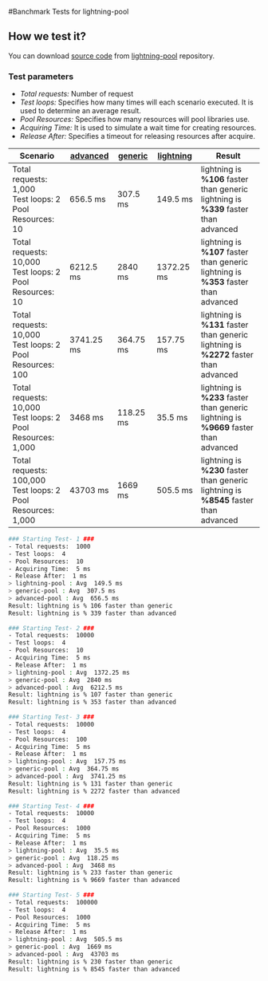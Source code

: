 #Banchmark Tests for lightning-pool

## How we test it?

You can download [source code](https://github.com/panates/lightning-pool/benchmark-test) from [lightning-pool](https://github.com/panates/lightning-pool) repository. 

### Test parameters

 - *Total requests:* Number of request
 - *Test loops:* Specifies how many times will each scenario executed. It is used to determine an average result.
 - *Pool Resources:* Specifies how many resources will pool libraries use.
 - *Acquiring Time:* It is used to simulate a wait time for creating resources.
 - *Release After:* Specifies a timeout for releasing resources after acquire. 


|Scenario|[advanced](https://github.com/atheros/node-advanced-pool)|[generic](https://github.com/coopernurse/node-pool)|[lightning](https://github.com/panates/lightning-pool)|Result|
|------------|-----|-----|-----|-------|
|Total requests: 1,000<br>Test loops: 2<br>Pool Resources: 10|656.5 ms|307.5 ms|149.5 ms|lightning is **%106** faster than generic<br>lightning is **%339** faster than advanced|
|Total requests: 10,000<br>Test loops: 2<br>Pool Resources: 10|6212.5 ms|2840 ms|1372.25 ms|lightning is **%107** faster than generic<br>lightning is **%353** faster than advanced|
|Total requests: 10,000<br>Test loops: 2<br>Pool Resources: 100|3741.25 ms|364.75 ms|157.75 ms|lightning is **%131** faster than generic<br>lightning is **%2272** faster than advanced|
|Total requests: 10,000<br>Test loops: 2<br>Pool Resources: 1,000|3468 ms|118.25 ms|35.5 ms|lightning is **%233** faster than generic<br>lightning is **%9669** faster than advanced|
|Total requests: 100,000<br>Test loops: 2<br>Pool Resources: 1,000|43703 ms|1669 ms|505.5 ms|lightning is **%230** faster than generic<br>lightning is **%8545** faster than advanced|


```bash
### Starting Test- 1 ###
- Total requests:  1000
- Test loops:  4
- Pool Resources:  10
- Acquiring Time:  5 ms
- Release After:  1 ms
> lightning-pool : Avg  149.5 ms
> generic-pool : Avg  307.5 ms
> advanced-pool : Avg  656.5 ms
Result: lightning is % 106 faster than generic
Result: lightning is % 339 faster than advanced
 
### Starting Test- 2 ###
- Total requests:  10000
- Test loops:  4
- Pool Resources:  10
- Acquiring Time:  5 ms
- Release After:  1 ms
> lightning-pool : Avg  1372.25 ms
> generic-pool : Avg  2840 ms
> advanced-pool : Avg  6212.5 ms
Result: lightning is % 107 faster than generic
Result: lightning is % 353 faster than advanced
 
### Starting Test- 3 ###
- Total requests:  10000
- Test loops:  4
- Pool Resources:  100
- Acquiring Time:  5 ms
- Release After:  1 ms
> lightning-pool : Avg  157.75 ms
> generic-pool : Avg  364.75 ms
> advanced-pool : Avg  3741.25 ms
Result: lightning is % 131 faster than generic
Result: lightning is % 2272 faster than advanced
 
### Starting Test- 4 ###
- Total requests:  10000
- Test loops:  4
- Pool Resources:  1000
- Acquiring Time:  5 ms
- Release After:  1 ms
> lightning-pool : Avg  35.5 ms
> generic-pool : Avg  118.25 ms
> advanced-pool : Avg  3468 ms
Result: lightning is % 233 faster than generic
Result: lightning is % 9669 faster than advanced
 
### Starting Test- 5 ###
- Total requests:  100000
- Test loops:  4
- Pool Resources:  1000
- Acquiring Time:  5 ms
- Release After:  1 ms
> lightning-pool : Avg  505.5 ms
> generic-pool : Avg  1669 ms
> advanced-pool : Avg  43703 ms
Result: lightning is % 230 faster than generic
Result: lightning is % 8545 faster than advanced
 
```
